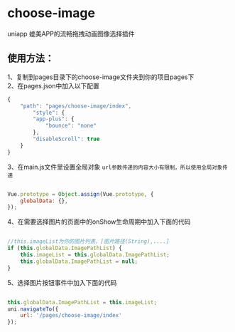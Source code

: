 choose-image
===========================
uniapp 媲美APP的流畅拖拽动画图像选择插件<br>

使用方法：
---------------------------
1、复制到pages目录下的choose-image文件夹到你的项目pages下
<br>
2、在pages.json中加入以下配置
```javascript
{
    "path": "pages/choose-image/index",
        "style": {
        "app-plus": {
            "bounce": "none"
        },
        "disableScroll": true
    }
}
```
3、在main.js文件里设置全局对象
`url参数传递的内容大小有限制，所以使用全局对象传递`
```javascript

Vue.prototype = Object.assign(Vue.prototype, {
    globalData: {},
});

```
4、在需要选择图片的页面中的onShow生命周期中加入下面的代码
```javascript

//this.imageList为你的图片列表，[图片路径(String),....]
if (this.globalData.ImagePathList) {
    this.imageList = this.globalData.ImagePathList;
    this.globalData.ImagePathList = null;
}

```
5、选择图片按钮事件中加入下面的代码
```javascript

this.globalData.ImagePathList = this.imageList;
uni.navigateTo({
    url: '/pages/choose-image/index'
});

```
